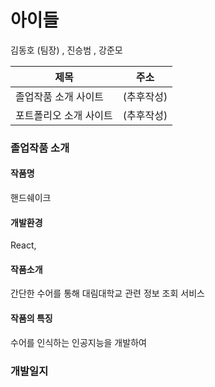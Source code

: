<h1>아이들</h1>
<span>김동호 (팀장) </span> , <span>진승범</span> , <span>강준모</span> 

|제목|주소|
|-----|---|
|졸업작품 소개 사이트|(추후작성)|
|포트폴리오 소개 사이트|(추후작성)|

<h3>졸업작품 소개</h3>


<h4>작품명</h4>
핸드쉐이크
<h4>개발환경</h4>
React, 
<h4>작품소개</h4>
간단한 수어를 통해 대림대학교 관련 정보 조회 서비스

<h4>작품의 특징</h4>
수어를 인식하는 인공지능을 개발하여 

<h3>개발일지</h3>


